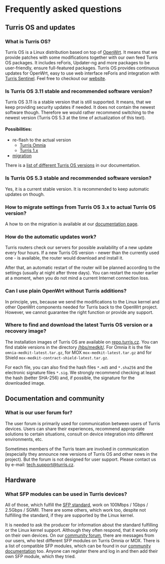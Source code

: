 # Frequently asked questions

## Turris OS and updates

### What is Turris OS?

Turris OS is a Linux distribution based on top of
[OpenWrt](https://openwrt.org/). It means that we provide patches with some
modifications together with our own feed Turris OS packages. It includes
reForis, Updater-ng and more packages to be user-friendly, ensure
full-featured packages. Turris OS provides continuous updates for OpenWrt, easy
to use web interface reForis and integration with
[Turris Sentinel](apps/sentinel.md). Feel free to checkout our
[website](https://www.turris.com/turris-os/).

### Is Turris OS 3.11 stable and recommended software version?

Turris OS 3.11 is a stable version that is still supported. It means, that we
keep providing security updates if needed. It does not contain the newest
software though. Therefore we would rather recommend switching to the newest
version (Turris OS 5.3 at the time of actualization of this text).

#### Possibilities:

- re-flash to the actual version
    - [Turris Omnia](../hw/omnia/rescue-modes.md#re-flash-router)
    - [Turris 1.x](../geek/btrfs_turris1x.md#how-to-use-turris-os-5x)
- [migration](../geek/tos3-migration.md)

There is a [list of different Turris OS versions](tos-versions.md) in our
documentation.

### Is Turris OS 5.3 stable and recommended software version?

Yes, it is a current stable version. It is recommended to keep automatic
updates on though.

### How to migrate settings from Turris OS 3.x to actual Turris OS version?

A how to on the migration is available at our
[documentation page](../geek/tos3-migration.md).

### How do the automatic updates work?

Turris routers check our servers for possible availability of a new update
every four hours. If a new Turris OS version - newer than the currently used
one - is available, the router would download and install it.

After that, an automatic restart of the router will be planned according to
the settings (usually at night after three days). You can restart the router
earlier at a moment, when you do not mind a current Internet connection loss.

### Can I use plain OpenWrt without Turris additions?

In principle, yes, because we send the modifications to the Linux kernel and
other OpenWrt components needed for Turris back to the OpenWrt project. However,
we cannot guarantee the right function or provide any support.

### Where to find and download the latest Turris OS version or a recovery image?

The installation images of Turris OS are available on
[repo.turris.cz](https://repo.turris.cz/). You can find stable versions in
the directory [/hbs/medkit/](https://repo.turris.cz/hbs/medkit/). For Omnia it
is the file `omnia-medkit-latest.tar.gz`, for MOX `mox-medkit-latest.tar.gz`
and for Shield `mox-medkit-contract-shield-latest.tar.gz`.

For each file, you can also find the hash files `*.md5` and `*.sha256` and
the electronic signature files `*.sig`. We strongly recommend checking at
least the hash (better SHA-256) and, if possible, the signature for
the downloaded image.


## Documentation and community

### What is our user forum for?

The user forum is primarily used for communication between users of Turris
devices. Users can share their experiences, recommend appropriate solutions
to certain situations, consult on device integration into different
environments, etc.

Sometimes members of the Turris team are involved in communication (especially
they announce new versions of Turris OS and other news in the project). But
the forum is not designed for user support. Please contact us by e-mail:
[tech.support@turris.cz](mailto:tech.support@turris.cz).


## Hardware

### What SFP modules can be used in Turris devices?

All of those, which fulfill
the [SFP standard](https://www.snia.org/technology-communities/sff/specifications),
work on 100Mbps / 1Gbps / 2.5Gbps / SGMII. There are some others, which work too,
despite not fulfilling the standard, if they are supported by the Linux kernel.

It is needed to ask the producer for information about the standard fulfilling
or the Linux kernel support. Although they often respond, that it works only
on their own devices. On our
[community forum](https://gitlab.nic.cz/turris/biz/online/org/-/wikis/forum.turris.cz),
there are messages from our users, who test different SFP modules on Turris
Omnia or MOX. There is a list of compatible SFP modules, which can be found in our
[community documentation](https://wiki.turris.cz/doc/en/public/sfp) too. Anyone can
register there and log in and then add their own SFP module, which they tried.
